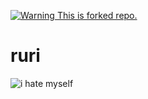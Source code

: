 [![Warning This is forked repo.](https://raw.githubusercontent.com/ilsubyeega/ruri/master/ignore/assets/img/notice.png)](https://github.com/rumoi/ruri)

# ruri
![i hate myself](https://raw.githubusercontent.com/ilsubyeega/ruri/master/ignore/assets/img/speed.png)
